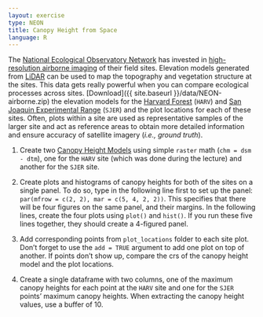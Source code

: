 ```yaml
---
layout: exercise
type: NEON
title: Canopy Height from Space
language: R
---
```


The [National Ecological Observatory Network](http://www.neonscience.org) has invested in [high-resolution airborne imaging](http://www.neonscience.org/data-resources/get-data/airborne-data) of their field sites. 
Elevation models generated from [LiDAR](http://neondataskills.org/self-paced-tutorial/1_About-LiDAR-Data-Light-Detection-and-Ranging_Activity1/) can be used to map the topography and vegetation structure at the sites.
This data gets really powerful when you can compare ecological processes across 
sites. 
[Download]({{ site.baseurl }}/data/NEON-airborne.zip) the elevation models for the [Harvard Forest](http://harvardforest.fas.harvard.edu/) (`HARV`) and [San Joaquin Experimental Range](http://www.fs.fed.us/psw/ef/san_joaquin/) (`SJER`) 
and the plot locations for each of these sites. 
Often, plots within a site are used as representative samples of the larger site 
and act as reference areas to obtain more detailed information and ensure 
accuracy of satellite imagery (*i.e., ground truth*).

1. Create two [Canopy Height Models](http://neondataskills.org/R/Raster-Calculations-In-R/) using simple `raster` math (`chm = dsm - dtm`), one for the `HARV` site (which was done during the lecture) and another for the `SJER` site. 

2. Create plots and histograms of canopy heights for both of the sites on a single panel. To do so, type in the following line first to set up the panel: `par(mfrow = c(2, 2), mar = c(5, 4, 2, 2))`. This specifies that there will be four figures on the same panel, and their margins. In the following lines, create the four plots using `plot()` and `hist()`. If you run these five lines together, they should create a 4-figured panel. 

3. Add corresponding points from `plot_locations` folder to each site plot. Don’t forget to use the `add = TRUE` argument to add one plot on top of another. If points don’t show up, compare the crs of the canopy height model and the plot locations. 

4. Create a single dataframe with two columns, one of the maximum canopy heights for each point at the `HARV` site and one for the `SJER` points’ maximum canopy heights. When extracting the canopy height values, use a buffer of 10.  
